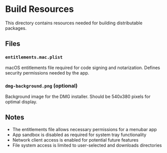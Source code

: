 # Build Resources

This directory contains resources needed for building distributable packages.

## Files

### `entitlements.mac.plist`
macOS entitlements file required for code signing and notarization. Defines security permissions needed by the app.

### `dmg-background.png` (optional)
Background image for the DMG installer. Should be 540x380 pixels for optimal display.

## Notes

- The entitlements file allows necessary permissions for a menubar app
- App sandbox is disabled as required for system tray functionality  
- Network client access is enabled for potential future features
- File system access is limited to user-selected and downloads directories